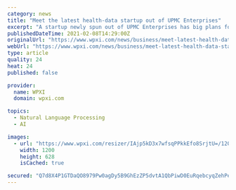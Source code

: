 ```yaml
---
category: news
title: "Meet the latest health-data startup out of UPMC Enterprises"
excerpt: "A startup newly spun out of UPMC Enterprises has big plans for growth in Pittsburgh by using natural language processing to aid providers and insurers in taking better care of their patients more cost-effectively."
publishedDateTime: 2021-02-08T14:29:00Z
originalUrl: "https://www.wpxi.com/news/business/meet-latest-health-data-startup-out-upmc-enterprises/PXWXN4YQQVCURPT35WX66G5DGY/"
webUrl: "https://www.wpxi.com/news/business/meet-latest-health-data-startup-out-upmc-enterprises/PXWXN4YQQVCURPT35WX66G5DGY/"
type: article
quality: 24
heat: 24
published: false

provider:
  name: WPXI
  domain: wpxi.com

topics:
  - Natural Language Processing
  - AI

images:
  - url: "https://www.wpxi.com/resizer/IAjp5kD3x7wfsqPPkkEfo8SrjtU=/1200x628/cloudfront-us-east-1.images.arcpublishing.com/cmg/DG6PKQBOWVAMXILK56ILJTGRLI.jpg"
    width: 1200
    height: 628
    isCached: true

secured: "Q7d8X4P1GTDaQO8979Pw0agDy5B9GhEzZP5dvtA1QbPiwD0EuRqebcyqZehPehcrVbFBaM909+v0PAISTvJPRzGgZdtyRWTKwXpWhw11ksIv/7NUmjvS5jRy9GoNP9yEXscluUEShc4RRs14Nz9eSxRVzx+p7eKWDIK3cDdrW0tYRt8xrEeifaVrfBjS7QycJkhj1A4/lRqLiNytN52f4KtsB4V6FBfQVuZUGdUk1x5+fMwQ+eqUcrcsrS632GuuX+KYvHbJ4tqntr4+RQ+LZOB39Ag4uM1BaGaxpLd4D1lo6eighjmJ5aEr7689Y3tScZFDihd/plCIQYXjQQ8s/JwzGiIKEyjWXXth9fiOcsM=;yW31Pq0CjxhHONjvmyqg9w=="
---
```


